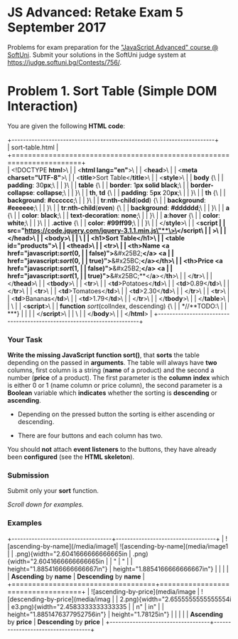 JS Advanced: Retake Exam 5 September 2017
=========================================

Problems for exam preparation for the ["JavaScript Advanced" course @
SoftUni](https://softuni.bg/courses/javascript-advanced). Submit your
solutions in the SoftUni judge system at
<https://judge.softuni.bg/Contests/756/>.

Problem 1. Sort Table (Simple DOM Interaction)
==============================================

You are given the following **HTML code**:

+-----------------------------------------------------------------------+  
| sort-table.html                                                       |  
+=======================================================================+  
| \<!DOCTYPE **html**\>\  |
| \<**html lang=\"en\"**\>\  |
| \<**head**\>\                                                         |
| \<**meta charset=\"UTF-8\"**\>\                                       |
| \<**title**\>Sort Table\</**title**\>\                                |
| \<**style**\>\                                                        |
| **body** {\                                                           |
| **padding**: 30**px**;\                                               |
| }\                                                                    |
| **table** {\                                                          |
| **border**: 1**px solid black**;\                                     |
| **border-collapse**: **collapse**;\                                   |
| }\                                                                    |
| **th**, **td** {\                                                     |
| **padding**: 5**px** 20**px**;\                                       |
| }\                                                                    |
| **th** {\                                                             |
| **background**: **\#cccccc**;\                                        |
| }\                                                                    |
| **tr**:**nth-child**(**odd**) {\                                      |
| **background**: **\#eeeeee**;\                                        |
| }\                                                                    |
| **tr**:**nth-child**(**even**) {\                                     |
| **background**: **\#dddddd**;\                                        |
| }\                                                                    |
| **a** {\                                                              |
| **color**: **black**;\                                                |
| **text-decoration**: **none**;\                                       |
| }\                                                                    |
| **a**:**hover** {\                                                    |
| **color**: **white**;\                                                |
| }\                                                                    |
| .**active** {\                                                        |
| **color**: **\#99ff99**;\                                             |
| }\                                                                    |
| \</**style**\>\                                                       |
| \<**script                                                            |
| src=\"https://code.jquery.com/jquery-3.1.1.min.js\"**\>\</**script**\ |
| >\                                                                    |
| \</**head**\>\                                                        |
| \<**body**\>\                                                         |
| \                                                                     |
| \<**h1**\>Sort Table\</**h1**\>\                                      |
| \<**table id=\"products\"**\>\                                        |
| \<**thead**\>\                                                        |
| \<**tr**\>\                                                           |
| \<**th**\>Name \<**a href=\"javascript:***sort***(0,                  |
| false)\"**\>**&\#x25B2;**\</**a**\> \<**a                             |
| href=\"javascript:***sort***(0,                                       |
| true)\"**\>**&\#x25BC;**\</**a**\>\</**th**\>\                        |
| \<**th**\>Price \<**a href=\"javascript:***sort***(1,                 |
| false)\"**\>**&\#x25B2;**\</**a**\> \<**a                             |
| href=\"javascript:***sort***(1,                                       |
| true)\"**\>**&\#x25BC;**\</**a**\>\</**th**\>\                        |
| \</**tr**\>\                                                          |
| \</**thead**\>\                                                       |
| \<**tbody**\>\                                                        |
| \<**tr**\>\                                                           |
| \<**td**\>Potatoes\</**td**\>\                                        |
| \<**td**\>0.89\</**td**\>\                                            |
| \</**tr**\>\                                                          |
| \<**tr**\>\                                                           |
| \<**td**\>Tomatoes\</**td**\>\                                        |
| \<**td**\>2.30\</**td**\>\                                            |
| \</**tr**\>\                                                          |
| \<**tr**\>\                                                           |
| \<**td**\>Bananas\</**td**\>\                                         |
| \<**td**\>1.79\</**td**\>\                                            |
| \</**tr**\>\                                                          |
| \</**tbody**\>\                                                       |
| \</**table**\>\                                                       |
| \                                                                     |
| \<**script**\>\                                                       |
| **function** *sort*(colIndex, descending) {\                          |
| *//**TODO:\                                                           |
| ***}                                                                  |
|                                                                       |
| \</**script**\>\                                                      |
| \                                                                     |
| \</**body**\>\                                                        |
| \</**html**\>                                                         |
+-----------------------------------------------------------------------+

### Your Task

**Write the missing JavaScript function sort()**, that **sorts** the
table depending on the passed in **arguments**. The table will always
have **two** columns, first column is a string (**name** of a product)
and the second a number (**price** of a product). The first parameter is
the **column** **index** which is either 0 or 1 (name column or price
column), the second parameter is a **Boolean** variable which
**indicates** whether the sorting is **descending** or **ascending**.

-   Depending on the pressed button the sorting is either ascending or
    descending.

-   There are four buttons and each column has two.

You should **not** attach **event listeners** to the buttons, they have
already been **configured** (see the **HTML skeleton**).

### Submission

Submit only your **sort** function.

*Scroll down for examples.*

### Examples

+-----------------------------------+-----------------------------------+
| ![ascending-by-name](/media/image1| ![ascending-by-name](media/image1 |
| .png){width="2.6041666666666665in | .png){width="2.6041666666666665in |
| "                                 | "                                 |
| height="1.8854166666666667in"}    | height="1.8854166666666667in"}    |
|                                   |                                   |
| **Ascending** by **name**         | **Descending** by **name**        |
+===================================+===================================+
| ![ascending-by-price](media/image | ![descending-by-price](media/imag |
| 2.png){width="2.6555555555555554i | e3.png){width="2.4583333333333335 |
| n"                                | in"                               |
| height="1.8851476377952756in"}    | height="1.78125in"}               |
|                                   |                                   |
| **Ascending** by **price**        | **Descending** by **price**       |
+-----------------------------------+-----------------------------------+
